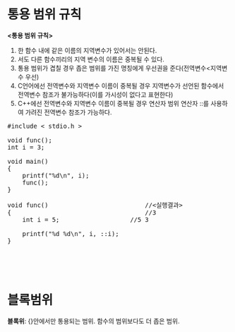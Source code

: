 # 통용 범위 규칙
**<통용 범위 규칙>**  
1. 한 함수 내에 같은 이름의 지역변수가 있어서는 안된다.
2. 서도 다른 함수끼리의 지역 변수의 이름은 중복될 수 있다.
3. 통용 범위가 겹칠 경우 좁은 범위를 가진 명칭에게 우선권을 준다(전역변수<지역변수 우선)
4. C언어에선 전역변수와 지역변수 이름이 중복될 경우 지역변수가 선언된 함수에서 전역변수 참조가 불가능하다(이를 가시성이 없다고 표현한다)
5. C++에선 전역변수와 지역변수 이름이 중복될 경우 연산자 범위 연산자 ::를 사용하여 가려진 전역변수 참조가 가능하다.
<pre>#include < stdio.h >

void func();
int i = 3;

void main()
{
	printf("%d\n", i);
	func();
}

void func()                          //<실행결과>
{                                    //3
	int i = 5;                   //5 3
	
	printf("%d %d\n", i, ::i);
}</pre><br><br><br>

# 블록범위
**블록위**: {}안에서만 통용되는 범위. 함수의 범위보다도 더 좁은 범위.  
